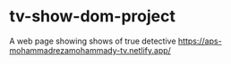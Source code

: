 # tv-show-dom-project
A web page showing shows of true detective 
https://aps-mohammadrezamohammady-tv.netlify.app/
